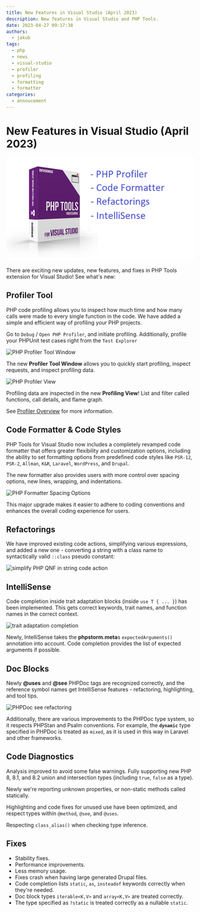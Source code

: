 ```yaml
---
title: New Features in Visual Studio (April 2023)
description: New features in Visual Studio and PHP Tools.
date: 2023-04-27 09:17:38
authors:
  - jakub
tags:
  - php
  - news
  - visual-studio
  - profiler
  - profiling
  - formatting
  - formatter
categories:
  - annoucement
---
```


# New Features in Visual Studio (April 2023)

![Cover Image](imgs/phptools-v1-73.png)

There are exciting new updates, new features, and fixes in PHP Tools extension for Visual Studio! See what's new:

<!-- more -->

## Profiler Tool

PHP code profiling allows you to inspect how much time and how many calls were made to every single function in the code. We have added a simple and efficient way of profiling your PHP projects.

Go to `Debug` / `Open PHP Profiler`, and initiate profiling. Additionally, profile your PHPUnit test cases right from the `Test Explorer`

![PHP Profiler Tool Window](https://raw.githubusercontent.com/DEVSENSE/phptools-docs/master/content/vs/releasenotes/imgs/vs-profiler-toolwindow.png)

The new **Profiler Tool Window** allows you to quickly start profiling, inspect requests, and inspect profiling data.

![PHP Profiler View](https://raw.githubusercontent.com/DEVSENSE/phptools-docs/master/content/vs/releasenotes/imgs/php-profiling-view.png)

Profiling data are inspected in the new **Profiling View**! List and filter called functions, call details, and flame graph.

See [Profiler Overview](https://docs.devsense.com/en/vs/profiling/overview) for more information.

## Code Formatter &amp; Code Styles

PHP Tools for Visual Studio now includes a completely revamped code formatter that offers greater flexibility and customization options, including the ability to set formatting options from predefined code styles like `PSR-12`, `PSR-2`, `Allman`, `K&R`, `Laravel`, `WordPress`, and `Drupal`. 

The new formatter also provides users with more control over spacing options, new lines, wrapping, and indentations.

![PHP Formatter Spacing Options](https://raw.githubusercontent.com/DEVSENSE/phptools-docs/master/content/vs/releasenotes/imgs/vs-options-formatting-spacing.png)

This major upgrade makes it easier to adhere to coding conventions and enhances the overall coding experience for users.

## Refactorings

We have improved existing code actions, simplifying various expressions, and added a new one - converting a string with a class name to syntactically valid `::class` pseudo constant:

![simplify PHP QNF in string code action](https://raw.githubusercontent.com/DEVSENSE/phptools-docs/master/content/vs/releasenotes/imgs/vs-qnf-action.gif)

## IntelliSense

Code completion inside trait adaptation blocks (inside `use T { ... }`) has been implemented. This gets correct keywords, trait names, and function names in the correct context.

![trait adaptation completion](https://raw.githubusercontent.com/DEVSENSE/phptools-docs/master/content/vs/releasenotes/imgs/vs-adaptation-completion.gif)

Newly, IntelliSense takes the **phpstorm.meta**s `expectedArguments()` annotation into account. Code completion provides the list of expected arguments if possible.

## Doc Blocks

Newly **@uses** and **@see** PHPDoc tags are recognized correctly, and the reference symbol names get IntelliSense features - refactoring, highlighting, and tool tips.

![PHPDoc see refactoring](https://raw.githubusercontent.com/DEVSENSE/phptools-docs/master/content/vs/releasenotes/imgs/vs-see-intellisense.gif)

Additionally, there are various improvements to the PHPDoc type system, so it respects PHPStan and Psalm conventions. For example, the **`dynamic`** type specified in PHPDoc is treated as `mixed`, as it is used in this way in Laravel and other frameworks.

## Code Diagnostics

Analysis improved to avoid some false warnings. Fully supporting new PHP 8, 8.1, and 8.2 union and intersection types (including `true`, `false` as a type).

Newly we're reporting unknown properties, or non-static methods called statically.

Highlighting and code fixes for unused use have been optimized, and respect types within `@method`, `@see`, and `@uses`.

Respecting `class_alias()` when checking type inference.

## Fixes

- Stability fixes.
- Performance improvements.
- Less memory usage.
- Fixes crash when having large generated Drupal files.
- Code completion lists `static`, `as`, `insteadof` keywords correctly when they're needed.
- Doc block types `iterable<K,V>` and `array<K,V>` are treated correctly.
- The type specified as `?static` is treated correctly as a nullable `static`.
